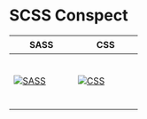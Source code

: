 # SCSS Conspect

<table>
  <thead>
    <tr>
      <th height=33 width=100>SASS</th>
      <th height=33 width=100>CSS</th>
    </tr>
  </thead>
  <tbody>
    <tr>
      <td height=100 width=100>
        <a href=https://sass-lang.com/documentation/>
          <img src=https://github.com/AndriiKot/___Icons__and__Links___/blob/main/icons/sass.svg alt=SASS>
        </a>
      </td>
      <td height=100 width=100>
        <a href=https://www.w3.org/Style/CSS/>
          <img src=https://github.com/AndriiKot/___Icons__and__Links___/blob/main/icons/css.svg alt=CSS>
        </a>
      </td>
    </tr>
  </tbody>
</table>
